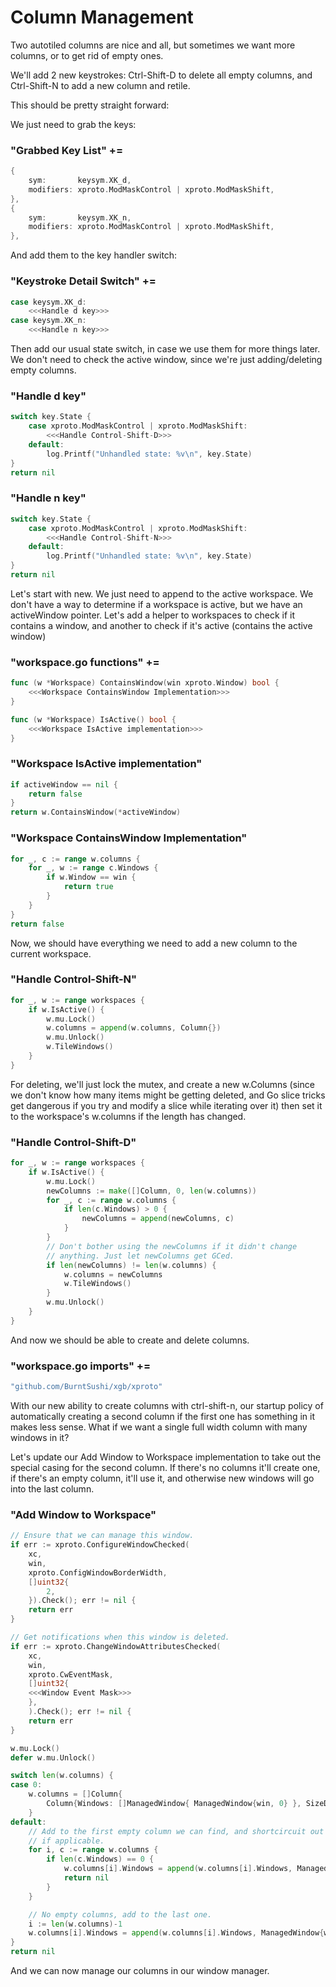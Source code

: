 # Column Management

Two autotiled columns are nice and all, but sometimes we want more columns, or
to get rid of empty ones.

We'll add 2 new keystrokes: Ctrl-Shift-D to delete all empty columns, and
Ctrl-Shift-N to add a new column and retile.

This should be pretty straight forward:

We just need to grab the keys:

### "Grabbed Key List" +=
```go
{
	sym:       keysym.XK_d,
	modifiers: xproto.ModMaskControl | xproto.ModMaskShift,
},
{
	sym:       keysym.XK_n,
	modifiers: xproto.ModMaskControl | xproto.ModMaskShift,
},
```

And add them to the key handler switch:

### "Keystroke Detail Switch" +=
```go
case keysym.XK_d:
	<<<Handle d key>>>
case keysym.XK_n:
	<<<Handle n key>>>
```

Then add our usual state switch, in case we use them for more things later. We
don't need to check the active window, since we're just adding/deleting empty
columns.

### "Handle d key"
```go
switch key.State {
	case xproto.ModMaskControl | xproto.ModMaskShift:
		<<<Handle Control-Shift-D>>>
	default:
		log.Printf("Unhandled state: %v\n", key.State)
}
return nil
```

### "Handle n key"
```go
switch key.State {
	case xproto.ModMaskControl | xproto.ModMaskShift:
		<<<Handle Control-Shift-N>>>
	default:
		log.Printf("Unhandled state: %v\n", key.State)
}
return nil
```

Let's start with new. We just need to append to the active workspace. We don't
have a way to determine if a workspace is active, but we have an activeWindow
pointer. Let's add a helper to workspaces to check if it contains a window,
and another to check if it's active (contains the active window)

### "workspace.go functions" +=
```go
func (w *Workspace) ContainsWindow(win xproto.Window) bool {
	<<<Workspace ContainsWindow Implementation>>>
}

func (w *Workspace) IsActive() bool {
	<<<Workspace IsActive implementation>>>
}
```

### "Workspace IsActive implementation"
```go
if activeWindow == nil {
	return false
}
return w.ContainsWindow(*activeWindow)
```

### "Workspace ContainsWindow Implementation"
```go
for _, c := range w.columns {
	for _, w := range c.Windows {
		if w.Window == win {
			return true
		}
	}
}
return false
```

Now, we should have everything we need to add a new column to the current
workspace.

### "Handle Control-Shift-N"
```go
for _, w := range workspaces {
	if w.IsActive() {
		w.mu.Lock()
		w.columns = append(w.columns, Column{})
		w.mu.Unlock()
		w.TileWindows()
	}
}
```

For deleting, we'll just lock the mutex, and create a new w.Columns (since we
don't know how many items might be getting deleted, and Go slice tricks get
dangerous if you try and modify a slice while iterating over it) then set
it to the workspace's w.columns if the length has changed.

### "Handle Control-Shift-D"
```go
for _, w := range workspaces {
	if w.IsActive() {
		w.mu.Lock()
		newColumns := make([]Column, 0, len(w.columns))
		for _, c := range w.columns {
			if len(c.Windows) > 0 {
				newColumns = append(newColumns, c)
			}
		}
		// Don't bother using the newColumns if it didn't change
		// anything. Just let newColumns get GCed.
		if len(newColumns) != len(w.columns) {
			w.columns = newColumns
			w.TileWindows()
		}
		w.mu.Unlock()
	}
}
```

And now we should be able to create and delete columns.

### "workspace.go imports" +=
```go
"github.com/BurntSushi/xgb/xproto"
```

With our new ability to create columns with ctrl-shift-n, our startup policy of
automatically creating a second column if the first one has something in it
makes less sense. What if we want a single full width column with many windows
in it?

Let's update our Add Window to Workspace implementation to take out the special
casing for the second column. If there's no columns it'll create one, if there's
an empty column, it'll use it, and otherwise new windows will go into the last
column.

### "Add Window to Workspace"
```go
// Ensure that we can manage this window.
if err := xproto.ConfigureWindowChecked(
	xc,
	win,
	xproto.ConfigWindowBorderWidth,
	[]uint32{
		2,
	}).Check(); err != nil {
	return err
}

// Get notifications when this window is deleted.
if err := xproto.ChangeWindowAttributesChecked(
	xc,
	win,
	xproto.CwEventMask,
	[]uint32{
	<<<Window Event Mask>>>
	},
	).Check(); err != nil {
	return err
}

w.mu.Lock()
defer w.mu.Unlock()

switch len(w.columns) {
case 0:
	w.columns = []Column{
		Column{Windows: []ManagedWindow{ ManagedWindow{win, 0} }, SizeDelta: 0},
	}
default:
	// Add to the first empty column we can find, and shortcircuit out
	// if applicable.
	for i, c := range w.columns {
		if len(c.Windows) == 0 {
			w.columns[i].Windows = append(w.columns[i].Windows, ManagedWindow{win, 0})
			return nil
		}
	}

	// No empty columns, add to the last one.
	i := len(w.columns)-1
	w.columns[i].Windows = append(w.columns[i].Windows, ManagedWindow{win, 0})
}
return nil
```

And we can now manage our columns in our window manager.
